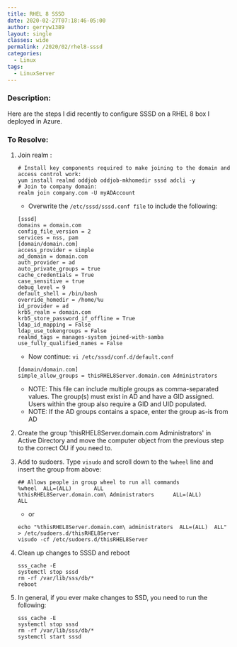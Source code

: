 ```yaml
---
title: RHEL 8 SSSD
date: 2020-02-27T07:18:46-05:00
author: gerryw1389
layout: single
classes: wide
permalink: /2020/02/rhel8-sssd
categories:
  - Linux
tags:
  - LinuxServer
---
```

<!--more-->

### Description:

Here are the steps I did recently to configure SSSD on a RHEL 8 box I deployed in Azure.

### To Resolve:

1. Join realm :

   ```shell
   # Install key components required to make joining to the domain and access control work:
   yum install realmd oddjob oddjob-mkhomedir sssd adcli -y
   # Join to company domain:
   realm join company.com -U myADAccount
   ```

   - Overwrite the `/etc/sssd/sssd.conf file` to include the following: 

   ```escape
   [sssd]
   domains = domain.com
   config_file_version = 2
   services = nss, pam
   [domain/domain.com]
   access_provider = simple
   ad_domain = domain.com
   auth_provider = ad
   auto_private_groups = true
   cache_credentials = True
   case_sensitive = true
   debug_level = 9
   default_shell = /bin/bash
   override_homedir = /home/%u
   id_provider = ad
   krb5_realm = domain.com
   krb5_store_password_if_offline = True
   ldap_id_mapping = False
   ldap_use_tokengroups = False
   realmd_tags = manages-system joined-with-samba
   use_fully_qualified_names = False
   ```

   - Now continue: `vi /etc/sssd/conf.d/default.conf`

   ```escape
   [domain/domain.com]
   simple_allow_groups = thisRHEL8Server.domain.com Administrators
   ```

   - NOTE: This file can include multiple groups as comma-separated values. The group(s) must exist in AD and have a GID assigned. Users within the group also require a GID and UID populated.
   - NOTE: If the AD groups contains a space, enter the group as-is from AD

2. Create the group 'thisRHEL8Server.domain.com Administrators' in Active Directory and move the computer object from the previous step to the correct OU if you need to.

3. Add to sudoers. Type `visudo` and scroll down to the `%wheel` line and insert the group from above:

   ```escape
   ## Allows people in group wheel to run all commands
   %wheel  ALL=(ALL)       ALL
   %thisRHEL8Server.domain.com\ Administrators      ALL=(ALL)       ALL
   ```

   - or

   ```escape
   echo "%thisRHEL8Server.domain.com\ administrators  ALL=(ALL)  ALL" > /etc/sudoers.d/thisRHEL8Server
   visudo -cf /etc/sudoers.d/thisRHEL8Server
   ```
   
4. Clean up changes to SSSD and reboot

   ```shell
   sss_cache -E
   systemctl stop sssd
   rm -rf /var/lib/sss/db/*
   reboot
   ```

5. In general, if you ever make changes to SSD, you need to run the following:

   ```shell
   sss_cache -E
   systemctl stop sssd
   rm -rf /var/lib/sss/db/*
   systemctl start sssd
   ```


